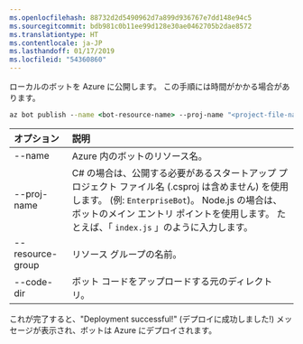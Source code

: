 ```yaml
---
ms.openlocfilehash: 88732d2d5490962d7a899d936767e7dd148e94c5
ms.sourcegitcommit: bdb981c0b11ee99d128e30ae0462705b2dae8572
ms.translationtype: HT
ms.contentlocale: ja-JP
ms.lasthandoff: 01/17/2019
ms.locfileid: "54360860"
---
```

ローカルのボットを Azure に公開します。 この手順には時間がかかる場合があります。

```cmd
az bot publish --name <bot-resource-name> --proj-name "<project-file-name>" --resource-group <resource-group-name> --code-dir <directory-path> --verbose --version v4
```

| オプション | 説明 |
|:---|:---|
| --name | Azure 内のボットのリソース名。 |
| --proj-name | C# の場合は、公開する必要があるスタートアップ プロジェクト ファイル名 (.csproj は含めません) を使用します。 (例: `EnterpriseBot`)。 Node.js の場合は、ボットのメイン エントリ ポイントを使用します。 たとえば、「 `index.js` 」のように入力します。 |
| --resource-group | リソース グループの名前。 |
| --code-dir | ボット コードをアップロードする元のディレクトリ。 |

これが完了すると、"Deployment successful!" (デプロイに成功しました!) メッセージが表示され、ボットは Azure にデプロイされます。